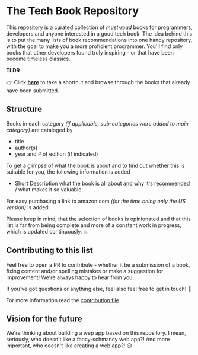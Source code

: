 # The Tech Book Repository

This repository is a curated collection of *must-read* books for programmers, developers and anyone interested in a good tech book. 
The idea behind this is to put the many lists of book recommendations into one handy repository, with the goal to make you a more proficient programmer. 
You'll find only books that other developers found truly inspiring - or that have been become timeless classics. 

**TLDR** 

:point_right: Click **[here](books.md)** to take a shortcut and browse through the books that already have been submitted.


## Structure

Books in each category *(if applicable, sub-categories were added to main category)* are cataloged by 

  - title 
  - author(s)
  - year and # of edition (if indicated)
    
To get a glimpse of what the book is about and to find out whether this is suitable for you, 
the following information is added

  - Short Description what the book is all about and why it's recommended / what makes it so valuable

For easy purchasing a link to amazon.com *(for the time being only the US version)* is added.

Please keep in mind, that the selection of books is opinionated and that this list is far from being complete and more of a constant work in progress, 
which is updated continuously. :boom:


## Contributing to this list

Feel free to open a PR to contribute - whether it be a submission of a book, fixing content and/or spelling mistakes or make a suggestion for improvement! We're always happy to hear from you. 

If you've got questions or anything else, feel also feel free to get in touch! :yellow_heart:

For more information read the [contribution file](CONTRIBUTING.md).

## Vision for the future

We're thinking about building a wep app based on this repository. I mean, seriously, who doesn't like a fancy-schmancy web app?! 
And more important, who doesn't like creating a web app?! :smirk: